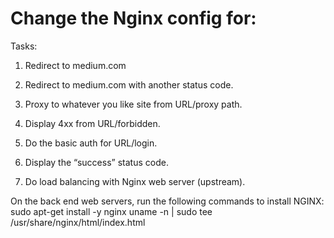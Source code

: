 # Change the Nginx config for:
Tasks:
1. Redirect to medium.com

2. Redirect to medium.com with another status code.

3. Proxy to whatever you like site from URL/proxy path.

4. Display 4xx from URL/forbidden.

5. Do the basic auth for URL/login. 

6. Display the “success” status code.

7. Do load balancing with Nginx web server (upstream).

On the back end web servers, run the following commands to install NGINX:
sudo apt-get install -y nginx
uname -n | sudo tee /usr/share/nginx/html/index.html

